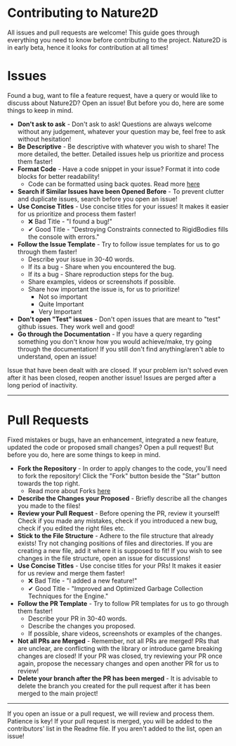 # Contributing to Nature2D

All issues and pull requests are welcome! This guide goes through everything you need to know before contributing to the project. Nature2D is in early beta, hence it looks for contribution at all times!

# Issues

Found a bug, want to file a feature request, have a query or would like to discuss about Nature2D? Open an issue! But before you do, here are some things to keep in mind.

* **Don't ask to ask** - Don't ask to ask! Questions are always welcome without any judgement, whatever your question may be, feel free to ask without hesitation! 
* **Be Descriptive** - Be descriptive with whatever you wish to share! The more detailed, the better. Detailed issues help us prioritize and process them faster!
* **Format Code** - Have a code snippet in your issue? Format it into code blocks for better readability! 
   * Code can be formatted using back quotes. Read more [here](https://docs.github.com/en/github/writing-on-github/working-with-advanced-formatting/creating-and-highlighting-code-blocks)
* **Search if Similar Issues have been Opened Before** - To prevent clutter and duplicate issues, search before you open an issue!
* **Use Concise Titles** - Use concise titles for your issues! It makes it easier for us prioritize and process them faster!
   * :x: Bad Title - "I found a bug!"
   * ✔ Good Title - "Destroying Constraints connected to RigidBodies fills the console with errors."
* **Follow the Issue Template** - Try to follow issue templates for us to go through them faster!
   * Describe your issue in 30-40 words.
   * If its a bug - Share when you encountered the bug.
   * If its a bug - Share reproduction steps for the bug.
   * Share examples, videos or screenshots if possible.
   * Share how important the issue is, for us to prioritize!
      * Not so important
      * Quite Important
      * Very Important
* **Don't open "Test" issues** - Don't open issues that are meant to "test" github issues. They work well and good!
* **Go through the Documentation** - If you have a query regarding something you don't know how you would achieve/make, try going through the documentation! If you still don't find anything/aren't able to understand, open an issue!

Issue that have been dealt with are closed. If your problem isn't solved even after it has been closed, reopen another issue! Issues are perged after a long period of inactivity.

<hr/>

# Pull Requests

Fixed mistakes or bugs, have an enhancement, integrated a new feature, updated the code or proposed small changes? Open a pull request! But before you do, here are some things to keep in mind.

* **Fork the Repository** - In order to apply changes to the code, you'll need to fork the repository! Click the "Fork" button beside the "Star" button towards the top right.
    * Read more about Forks [here](https://docs.github.com/en/get-started/quickstart/fork-a-repo)
* **Describe the Changes your Proposed** - Briefly describe all the changes you made to the files!
* **Review your Pull Request** - Before opening the PR, review it yourself! Check if you made any mistakes, check if you introduced a new bug, check if you edited the right files etc.
* **Stick to the File Structure** - Adhere to the file structure that already exists! Try not changing positions of files and directories. If you are creating a new file, add it where it is supposed to fit! If you wish to see changes in the file structure, open an issue for discussions!
* **Use Concise Titles** - Use concise titles for your PRs! It makes it easier for us review and merge them faster!
   * :x: Bad Title - "I added a new feature!"
   * ✔ Good Title - "Improved and Optimized Garbage Collection Techniques for the Engine."
* **Follow the PR Template** - Try to follow PR templates for us to go through them faster!
   * Describe your PR in 30-40 words.
   * Describe the changes you proposed.
   * If possible, share videos, screenshots or examples of the changes.
* **Not all PRs are Merged** - Remember, not all PRs are merged! PRs that are unclear, are conflicting with the library or introduce game breaking changes are closed! If your PR was closed, try reviewing your PR once again, propose the necessary changes and open another PR for us to review!
* **Delete your branch after the PR has been merged** - It is advisable to delete the branch you created for the pull request after it has been merged to the main project!

<hr/>

If you open an issue or a pull request, we will review and process them. Patience is key! If your pull request is merged, you will be added to the contributors' list in the Readme file. If you aren't added to the list, open an issue!

